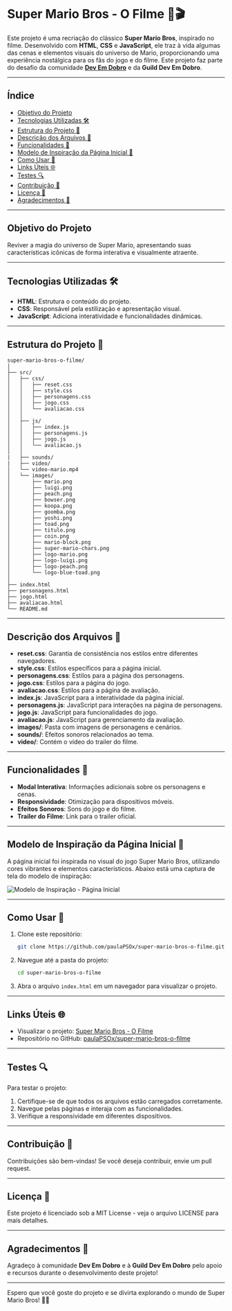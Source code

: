 # Super Mario Bros - O Filme 🍄🎬

Este projeto é uma recriação do clássico **Super Mario Bros**, inspirado no filme. Desenvolvido com **HTML**, **CSS** e **JavaScript**, ele traz à vida algumas das cenas e elementos visuais do universo de Mario, proporcionando uma experiência nostálgica para os fãs do jogo e do filme. Este projeto faz parte do desafio da comunidade **[Dev Em Dobro](https://github.com/devemdobro)** e da **Guild Dev Em Dobro**.

---

## Índice

- [Objetivo do Projeto](#objetivo-do-projeto-)
- [Tecnologias Utilizadas 🛠️](#tecnologias-utilizadas-)
- [Estrutura do Projeto 📂](#estrutura-do-projeto-)
- [Descrição dos Arquivos 📄](#descrição-dos-arquivos-)
- [Funcionalidades 🌟](#funcionalidades-)
- [Modelo de Inspiração da Página Inicial 🎨](#modelo-de-inspiração-da-página-inicial-)
- [Como Usar 🚀](#como-usar-)
- [Links Úteis 🌐](#links-úteis-)
- [Testes 🔍](#testes-)
- [Contribuição 🤝](#contribuição-)
- [Licença 📜](#licença-)
- [Agradecimentos 🙏](#agradecimentos-)

---

## Objetivo do Projeto

Reviver a magia do universo de Super Mario, apresentando suas características icônicas de forma interativa e visualmente atraente.

---

## Tecnologias Utilizadas 🛠️

- **HTML**: Estrutura o conteúdo do projeto.
- **CSS**: Responsável pela estilização e apresentação visual.
- **JavaScript**: Adiciona interatividade e funcionalidades dinâmicas.

---

## Estrutura do Projeto 📂

```
super-mario-bros-o-filme/
│
├── src/
│   ├── css/
│   │   ├── reset.css
│   │   ├── style.css
│   │   ├── personagens.css
│   │   ├── jogo.css
│   │   └── avaliacao.css
│   │
│   ├── js/
│   │   ├── index.js
│   │   ├── personagens.js
│   │   ├── jogo.js
│   │   └── avaliacao.js
│   │
|   ├── sounds/
|   ├── video/
│   └── video-mario.mp4
│   └── images/
│       ├── mario.png
│       ├── luigi.png
│       ├── peach.png
│       ├── bowser.png
│       ├── koopa.png
│       ├── goomba.png
│       ├── yoshi.png
│       ├── toad.png
│       ├── titulo.png
│       ├── coin.png
│       ├── mario-block.png
│       ├── super-mario-chars.png
│       ├── logo-mario.png
│       ├── logo-luigi.png
│       ├── logo-peach.png
│       └── logo-blue-toad.png
│ 
├── index.html
├── personagens.html
├── jogo.html
├── avaliacao.html
└── README.md
```

---

## Descrição dos Arquivos 📄

- **reset.css**: Garantia de consistência nos estilos entre diferentes navegadores.
- **style.css**: Estilos específicos para a página inicial.
- **personagens.css**: Estilos para a página dos personagens.
- **jogo.css**: Estilos para a página do jogo.
- **avaliacao.css**: Estilos para a página de avaliação.
- **index.js**: JavaScript para a interatividade da página inicial.
- **personagens.js**: JavaScript para interações na página de personagens.
- **jogo.js**: JavaScript para funcionalidades do jogo.
- **avaliacao.js**: JavaScript para gerenciamento da avaliação.
- **images/**: Pasta com imagens de personagens e cenários.
- **sounds/**: Efeitos sonoros relacionados ao tema.
- **video/**: Contém o vídeo do trailer do filme.

---

## Funcionalidades 🌟

- **Modal Interativa**: Informações adicionais sobre os personagens e cenas.
- **Responsividade**: Otimização para dispositivos móveis.
- **Efeitos Sonoros**: Sons do jogo e do filme.
- **Trailer do Filme**: Link para o trailer oficial.

---

## Modelo de Inspiração da Página Inicial 🎨

A página inicial foi inspirada no visual do jogo Super Mario Bros, utilizando cores vibrantes e elementos característicos. Abaixo está uma captura de tela do modelo de inspiração:

![Modelo de Inspiração - Página Inicial](https://user-images.githubusercontent.com/108991648/213331544-7db5e33f-9b20-4acd-a0ec-6e408f474ceb.png)

---

## Como Usar 🚀

1. Clone este repositório:
   ```bash
   git clone https://github.com/paulaPSOx/super-mario-bros-o-filme.git
   ```
2. Navegue até a pasta do projeto:
   ```bash
   cd super-mario-bros-o-filme
   ```
3. Abra o arquivo `index.html` em um navegador para visualizar o projeto.

---

## Links Úteis 🌐

- Visualizar o projeto: [Super Mario Bros - O Filme](https://paulapsox.github.io/super-mario-bros-o-filme/index.html)
- Repositório no GitHub: [paulaPSOx/super-mario-bros-o-filme](https://github.com/paulaPSOx/super-mario-bros-o-filme)

---

## Testes 🔍

Para testar o projeto:
1. Certifique-se de que todos os arquivos estão carregados corretamente.
2. Navegue pelas páginas e interaja com as funcionalidades.
3. Verifique a responsividade em diferentes dispositivos.

---

## Contribuição 🤝

Contribuições são bem-vindas! Se você deseja contribuir, envie um pull request.

---

## Licença 📜

Este projeto é licenciado sob a MIT License - veja o arquivo LICENSE para mais detalhes.

---

## Agradecimentos 🙏

Agradeço à comunidade **Dev Em Dobro** e à **Guild Dev Em Dobro** pelo apoio e recursos durante o desenvolvimento deste projeto!

---

Espero que você goste do projeto e se divirta explorando o mundo de Super Mario Bros! 🍄✨
